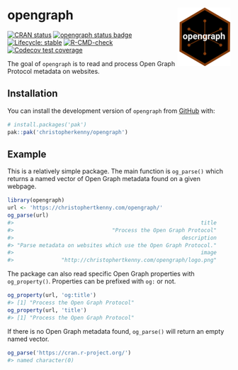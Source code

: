
<!-- README.md is generated from README.Rmd. Please edit that file -->

# opengraph <img src="man/figures/logo.png" align="right" height="132" alt="" />

<!-- badges: start -->

[![CRAN
status](https://www.r-pkg.org/badges/version/opengraph)](https://CRAN.R-project.org/package=opengraph)
[![opengraph status
badge](https://christopherkenny.r-universe.dev/badges/opengraph)](https://christopherkenny.r-universe.dev/opengraph)
[![Lifecycle:
stable](https://img.shields.io/badge/lifecycle-stable-brightgreen.svg)](https://lifecycle.r-lib.org/articles/stages.html#stable)
[![R-CMD-check](https://github.com/christopherkenny/opengraph/actions/workflows/R-CMD-check.yaml/badge.svg)](https://github.com/christopherkenny/opengraph/actions/workflows/R-CMD-check.yaml)
[![Codecov test
coverage](https://codecov.io/gh/christopherkenny/opengraph/branch/main/graph/badge.svg)](https://app.codecov.io/gh/christopherkenny/opengraph?branch=main)
<!-- badges: end -->

The goal of `opengraph` is to read and process Open Graph Protocol
metadata on websites.

## Installation

You can install the development version of `opengraph` from
[GitHub](https://github.com/) with:

``` r
# install.packages('pak')
pak::pak('christopherkenny/opengraph')
```

## Example

This is a relatively simple package. The main function is `og_parse()`
which returns a named vector of Open Graph metadata found on a given
webpage.

``` r
library(opengraph)
url <- 'https://christophertkenny.com/opengraph/'
og_parse(url)
#>                                                           title 
#>                               "Process the Open Graph Protocol" 
#>                                                     description 
#> "Parse metadata on websites which use the Open Graph Protocol." 
#>                                                           image 
#>               "http://christophertkenny.com/opengraph/logo.png"
```

The package can also read specific Open Graph properties with
`og_property()`. Properties can be prefixed with `og:` or not.

``` r
og_property(url, 'og:title')
#> [1] "Process the Open Graph Protocol"
og_property(url, 'title')
#> [1] "Process the Open Graph Protocol"
```

If there is no Open Graph metadata found, `og_parse()` will return an
empty named vector.

``` r
og_parse('https://cran.r-project.org/')
#> named character(0)
```
